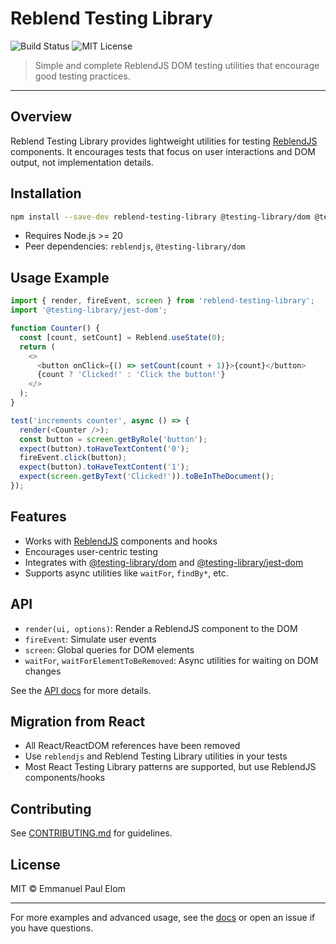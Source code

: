 # Reblend Testing Library

![Build Status](https://github.com/scyberLink/reblend-testing-library/actions/workflows/ci.yml/badge.svg)
![MIT License](https://img.shields.io/badge/license-MIT-blue.svg)

> Simple and complete ReblendJS DOM testing utilities that encourage good testing practices.

---

## Overview

Reblend Testing Library provides lightweight utilities for testing [ReblendJS](https://github.com/scyberLink/reblendjs) components. It encourages tests that focus on user interactions and DOM output, not implementation details.

## Installation

```bash
npm install --save-dev reblend-testing-library @testing-library/dom @testing-library/jest-dom
```

- Requires Node.js >= 20
- Peer dependencies: `reblendjs`, `@testing-library/dom`

## Usage Example

```js
import { render, fireEvent, screen } from 'reblend-testing-library';
import '@testing-library/jest-dom';

function Counter() {
  const [count, setCount] = Reblend.useState(0);
  return (
    <>
      <button onClick={() => setCount(count + 1)}>{count}</button>
      {count ? 'Clicked!' : 'Click the button!'}
    </>
  );
}

test('increments counter', async () => {
  render(<Counter />);
  const button = screen.getByRole('button');
  expect(button).toHaveTextContent('0');
  fireEvent.click(button);
  expect(button).toHaveTextContent('1');
  expect(screen.getByText('Clicked!')).toBeInTheDocument();
});
```

## Features
- Works with [ReblendJS](https://github.com/scyberLink/reblendjs) components and hooks
- Encourages user-centric testing
- Integrates with [@testing-library/dom](https://testing-library.com/docs/dom-testing-library/intro/) and [@testing-library/jest-dom](https://github.com/testing-library/jest-dom)
- Supports async utilities like `waitFor`, `findBy*`, etc.

## API
- `render(ui, options)`: Render a ReblendJS component to the DOM
- `fireEvent`: Simulate user events
- `screen`: Global queries for DOM elements
- `waitFor`, `waitForElementToBeRemoved`: Async utilities for waiting on DOM changes

See the [API docs](https://testing-library.com/docs/dom-testing-library/api) for more details.

## Migration from React
- All React/ReactDOM references have been removed
- Use `reblendjs` and Reblend Testing Library utilities in your tests
- Most React Testing Library patterns are supported, but use ReblendJS components/hooks

## Contributing
See [CONTRIBUTING.md](CONTRIBUTING.md) for guidelines.

## License
MIT © Emmanuel Paul Elom

---

For more examples and advanced usage, see the [docs](https://testing-library.com/reblend) or open an issue if you have questions.
